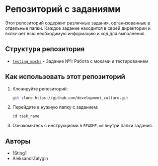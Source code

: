 # Репозиторий с заданиями

Этот репозиторий содержит различные задания, организованные в отдельные папки. Каждое задание находится в своей директории и включает всю необходимую информацию и код для выполнения.

## Структура репозитория

- [`testing_mocks`](./testing_mocks) - Задание №1: Работа с моками и тестированием

## Как использовать этот репозиторий

1. Клонируйте репозиторий:
   ```bash
   git clone https://github.com/development_culture.git
   ```
2. Перейдите в нужную папку с заданием:
   ```
   cd task_name
   ```
3. Ознакомьтесь с инструкциями в `README.md` внутри папки задания.

## Авторы

- 1Sting1
- AleksandrZalygin

